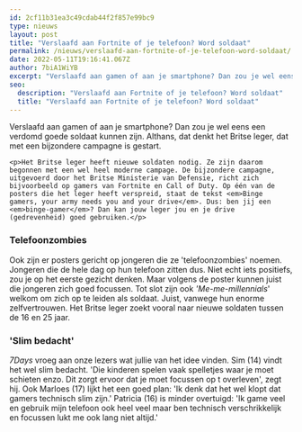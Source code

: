 ```yaml
---
id: 2cf11b31ea3c49cdab44f2f857e99bc9
type: nieuws
layout: post
title: "Verslaafd aan Fortnite of je telefoon? Word soldaat"
permalink: /nieuws/verslaafd-aan-fortnite-of-je-telefoon-word-soldaat/
date: 2022-05-11T19:16:41.067Z
author: 7biA1WiYB
excerpt: "Verslaafd aan gamen of aan je smartphone? Dan zou je wel eens een verdomd goede soldaat kunnen zijn. Althans, dat denkt het Britse leger, dat met een bijzondere campagne is gestart.  "
seo:
  description: "Verslaafd aan Fortnite of je telefoon? Word soldaat"
  title: "Verslaafd aan Fortnite of je telefoon? Word soldaat"
---
```

Verslaafd aan gamen of aan je smartphone? Dan zou je wel eens een verdomd goede soldaat kunnen zijn. Althans, dat denkt het Britse leger, dat met een bijzondere campagne is gestart.  

    <p>Het Britse leger heeft nieuwe soldaten nodig. Ze zijn daarom begonnen met een wel heel moderne campage. De bijzondere campagne, uitgevoerd door het Britse Ministerie van Defensie, richt zich bijvoorbeeld op gamers van Fortnite en Call of Duty. Op één van de posters die het leger heeft verspreid, staat de tekst <em>Binge gamers, your army needs you and your drive</em>. Dus: ben jij een <em>binge-gamer</em>? Dan kan jouw leger jou en je drive (gedrevenheid) goed gebruiken.</p>
<h3>Telefoonzombies</h3>
<p>Ook zijn er posters gericht op jongeren die ze 'telefoonzombies' noemen. Jongeren die de hele dag op hun telefoon zitten dus. Niet echt iets positiefs, zou je op het eerste gezicht denken. Maar volgens de poster kunnen juist die jongeren zich goed focussen. Tot slot zijn ook<em> 'Me-me-millennials</em>' welkom om zich op te leiden als soldaat. Juist, vanwege hun enorme zelfvertrouwen. Het Britse leger zoekt vooral naar nieuwe soldaten tussen de 16 en 25 jaar.</p>
<h3>'Slim bedacht'</h3>
<p><em>7Days </em>vroeg aan onze lezers wat jullie van het idee vinden. Sim (14) vindt het wel slim bedacht. 'Die kinderen spelen vaak spelletjes waar je moet schieten enzo. Dit zorgt ervoor dat je moet focussen op t overleven', zegt hij. Ook Marloes (17) lijkt het een goed plan: 'Ik denk dat het wel klopt dat gamers technisch slim zijn.' Patricia (16) is minder overtuigd: 'Ik game veel en gebruik mijn telefoon ook heel veel maar ben technisch verschrikkelijk en focussen lukt me ook lang niet altijd.'</p>  
